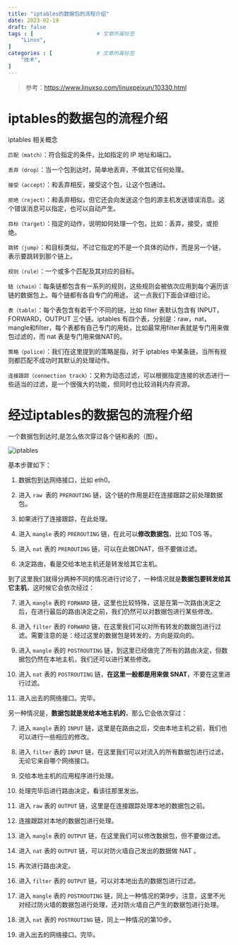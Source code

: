 ```yaml
---
title: "iptables的数据包的流程介绍"
date: 2023-02-19
draft: false
tags : [                    # 文章所属标签
    "Linux",
]
categories : [              # 文章所属标签
    "技术",
]
---
```


> 参考：https://www.linuxso.com/linuxpeixun/10330.html

# iptables的数据包的流程介绍

iptables 相关概念

`匹配（match）`：符合指定的条件，比如指定的 IP 地址和端口。

`丢弃（drop）`：当一个包到达时，简单地丢弃，不做其它任何处理。

`接受（accept）`：和丢弃相反，接受这个包，让这个包通过。

`拒绝（reject）`：和丢弃相似，但它还会向发送这个包的源主机发送错误消息。这个错误消息可以指定，也可以自动产生。

`目标（target）`：指定的动作，说明如何处理一个包，比如：丢弃，接受，或拒绝。

`跳转（jump）`：和目标类似，不过它指定的不是一个具体的动作，而是另一个链，表示要跳转到那个链上。

`规则（rule）`：一个或多个匹配及其对应的目标。

`链（chain）`：每条链都包含有一系列的规则，这些规则会被依次应用到每个遍历该链的数据包上。每个链都有各自专门的用途， 这一点我们下面会详细讨论。

`表（table）`：每个表包含有若干个不同的链，比如 filter 表默认包含有 INPUT，FORWARD，OUTPUT 三个链。iptables 有四个表，分别是：raw，nat，mangle和filter，每个表都有自己专门的用处，比如最常用filter表就是专门用来做包过滤的，而 nat 表是专门用来做NAT的。

`策略（police）`：我们在这里提到的策略是指，对于 iptables 中某条链，当所有规则都匹配不成功时其默认的处理动作。

`连接跟踪（connection track）`：又称为动态过滤，可以根据指定连接的状态进行一些适当的过滤，是一个很强大的功能，但同时也比较消耗内存资源。

# 经过iptables的数据包的流程介绍

一个数据包到达时,是怎么依次穿过各个链和表的（图）。

![iptables](https://www.mineor.xyz/images/20230219/iptables.png)

基本步骤如下：

1. 数据包到达网络接口，比如 eth0。

2. 进入 `raw `表的 `PREROUTING` 链，这个链的作用是赶在连接跟踪之前处理数据包。

3. 如果进行了连接跟踪，在此处理。

4. 进入 `mangle` 表的 `PREROUTING` 链，在此可以**修改数据包**，比如 TOS 等。

5. 进入 `nat` 表的 `PREROUTING` 链，可以在此做DNAT，但不要做过滤。

6. 决定路由，看是交给本地主机还是转发给其它主机。

到了这里我们就得分两种不同的情况进行讨论了，一种情况就是**数据包要转发给其它主机**，这时候它会依次经过：

7. 进入 `mangle` 表的 `FORWARD` 链，这里也比较特殊，这是在第一次路由决定之后，在进行最后的路由决定之前，我们仍然可以对数据包进行某些修改。

8. 进入 `filter` 表的 `FORWARD` 链，在这里我们可以对所有转发的数据包进行过滤。需要注意的是：经过这里的数据包是转发的，方向是双向的。

9. 进入 `mangle` 表的 `POSTROUTING` 链，到这里已经做完了所有的路由决定，但数据包仍然在本地主机，我们还可以进行某些修改。

10. 进入 `nat` 表的 `POSTROUTING` 链，**在这里一般都是用来做 SNAT**，不要在这里进行过滤。

11. 进入出去的网络接口。完毕。

另一种情况是，**数据包就是发给本地主机的**，那么它会依次穿过：

7. 进入 `mangle` 表的 `INPUT` 链，这里是在路由之后，交由本地主机之前，我们也可以进行一些相应的修改。

8. 进入 `filter` 表的 `INPUT` 链，在这里我们可以对流入的所有数据包进行过滤，无论它来自哪个网络接口。

9. 交给本地主机的应用程序进行处理。

10. 处理完毕后进行路由决定，看该往那里发出。

11. 进入 `raw` 表的 `OUTPUT` 链，这里是在连接跟踪处理本地的数据包之前。

12. 连接跟踪对本地的数据包进行处理。

13. 进入 `mangle` 表的 `OUTPUT` 链，在这里我们可以修改数据包，但不要做过滤。

14. 进入 `nat` 表的 `OUTPUT` 链，可以对防火墙自己发出的数据做 NAT 。

15. 再次进行路由决定。

16. 进入 `filter` 表的 `OUTPUT` 链，可以对本地出去的数据包进行过滤。

17. 进入 `mangle` 表的 `POSTROUTING` 链，同上一种情况的第9步。注意，这里不光对经过防火墙的数据包进行处理，还对防火墙自己产生的数据包进行处理。

18. 进入 `nat` 表的 `POSTROUTING` 链，同上一种情况的第10步。

19. 进入出去的网络接口。完毕。